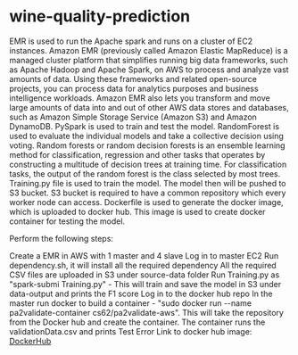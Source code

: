 # wine-quality-prediction

EMR is used to run the Apache spark and runs on a cluster of EC2 instances. Amazon EMR (previously called Amazon Elastic MapReduce) is a managed cluster platform that simplifies running big data frameworks, such as Apache Hadoop and Apache Spark, on AWS to process and analyze vast amounts of data. Using these frameworks and related open-source projects, you can process data for analytics purposes and business intelligence workloads. Amazon EMR also lets you transform and move large amounts of data into and out of other AWS data stores and databases, such as Amazon Simple Storage Service (Amazon S3) and Amazon DynamoDB. PySpark is used to train and test the model. RandomForest is used to evaluate the individual models and take a collective decision using voting. Random forests or random decision forests is an ensemble learning method for classification, regression and other tasks that operates by constructing a multitude of decision trees at training time. For classification tasks, the output of the random forest is the class selected by most trees. Training.py file is used to train the model. The model then will be pushed to S3 bucket. S3 bucket is required to have a common repository which every worker node can access. Dockerfile is used to generate the docker image, which is uploaded to docker hub. This image is used to create docker container for testing the model.

Perform the following steps:

Create a EMR in AWS with 1 master and 4 slave
Log in to master EC2
Run dependency.sh, it will install all the required dependency
All the required CSV files are uploaded in S3 under source-data folder
Run Training.py as "spark-submi Training.py" - This will train and save the model in S3 under data-output and prints the F1 score
Log in to the docker hub repo
In the master run docker to build a container - "sudo docker run --name pa2validate-container cs62/pa2validate-aws". This will take the repository from the Docker hub and create the container.
The container runs the validationData.csv and prints Test Error Link to docker hub image: [DockerHub](https://hub.docker.com/r/akshaymutha611/akshay-docker)
